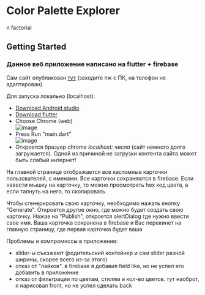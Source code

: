 # Color Palette Explorer

n factorial

## Getting Started

### Данное веб приложение написано на flutter + firebase

Сам сайт опубликован <a href = "https://kokeyev.github.io/color_palette_app/index.html">тут</a> (заходите пж с ПК, на телефон не адаптирован)

Для запуска локально (localhost):
* <a href = "https://developer.android.com/studio">Download Android studio</a>
* <a href = "https://docs.flutter.dev/get-started/install">Download flutter</a>
* Choose Chrome (web) <br>
  ![image](https://github.com/kokeyev/color_palette_explorer/assets/81364897/c0669ea1-40db-49e7-8a80-1efc950eea3c)
* Press Run "main.dart" <br>
  ![image](https://github.com/kokeyev/color_palette_explorer/assets/81364897/104a150c-4c54-4e99-b0c4-2ce13ed88341)
* Откроется бразуер chrome *localhost: числа* (сайт немного долго загружается). Одной из причиной не загрузки контента сайта может быть слабый интернет!


На главной странице отображается все кастомные карточки пользователей, с именами. Все карточки сохраняются в firebase. 
Если навести мышку на карточку, то можно просмотреть hex код цвета, а если тапнуть на него, то скопировать.

Чтобы сгенерировать свою карточку, необходимо нажать кнопку "Generate". Откроется другое окно, где можно будет создать свою карточку. Нажав на "Publish", откроется alertDialog где нужно ввести свое имя. Ваша карточка сохранена в firebase и Вас перекинет на главную страницу, где первая карточка будет ваша

Проблемы и компромиссы в приложении:
* slider-ы съезжают (родительский контейнер и сам slider разной ширины, скорее всего из-за этого)
* отказ от "лайков". в firebase я добавил field like, но не успел его добавить в приложение
* отказ от фильтрации по цветам, стилям и кол-во цветов. тут наоброт, я нарисовал front, но не успел сделать back
